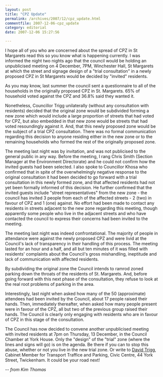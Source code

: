 ```yaml
---
layout: post
title: "CPZ Update"
permalink: /archives/2007/12/cpz_update.html
commentfile: 2007-12-06-cpz_update
category: editorial
date: 2007-12-06 15:27:56

---
```


I hope all of you who are concerned about the spread of CPZ in St Margarets read this so you know what is happening currently. I was informed the night two nights ago that the council would be holding an unpublicised meeting on 4 December, 7PM, Winchester Hall, St Margarets at which the street and signage design of a "trial consultation" in a newly proposed CPZ in St Margarets would be decided by "invited" residents.

As you may know, last summer the council sent a questionnaire to all of the households in the originally proposed CPZ in St. Margarets. 65% of household voted against the CPZ and 36.8% said they wanted it.

Nonetheless, Councillor Trigg unilaterally (without any consultation with residents) decided that the original zone would be subdivided forming a new zone which would include a large proportion of streets that had voted for CPZ, but also embedded in that new zone would be streets that had voted resoundingly against it. And, that this newly proposed zone would be the subject of a trial CPZ consultation. There was no formal communication regarding this decision to anyone residing either in the new zone or to the remaining households who formed the rest of the originally proposed zone.

The meeting last night was by invitation, and was not publicised to the general public in any way. Before the meeting, I rang Chris Smith (Section Manager at the Environment Directorate) and he could not confirm how the invited guests had been selected. I also spoke to Councillor Khosa who confirmed that in spite of the overwhelmingly negative response to the original consultation it had been decided to go forward with a trial consultation in this newly formed zone, and that affected residents had not yet been formally informed of this decision. He further confirmed that the invited guests include "street representatives" from the new zone - the council has invited 3 people from each of the affected streets - 2 (two) in favour of CPZ and 1 (one) against. No effort had been made to contact any residents in streets adjacent to the new zone regarding this meeting, though apparently some people who live in the adjacent streets and who have contacted the council to express their concerns had been invited to the meeting.

The meeting last night was indeed confrontational. The majority of people in attendance were against the newly proposed CPZ and were livid at the Council's lack of transparency in their handling of this process. The meeting lasted for an hour and a half, and all but ten minutes of it was filled with residents' complaints about the Council's gross mishandling, ineptitude and lack of communication with affected residents.

By subdividing the original zone the Council intends to ramrod zoned parking down the throats of the residents of St. Margarets. And, before going forward with this next phase of the consultation, they refuse to look at the real root problems of parking in the area.

Interestingly, last night when asked how many of the 50 (approximate) attendees had been invited by the Council, about 17 people raised their hands. Then, immediately thereafter, when asked how many people present were in favour of the CPZ, all but two of the previous group raised their hands. The Council is clearly only engaging with residents who are in favour of CPZ in this stage of the consultation.

The Council has now decided to convene another unpublicised meeting with invited residents at 7pm on Thursday, 13 December, in the Council Chamber at York House. Only the "design" of the "trial" zone (where the lines and signs will go) is on the agenda. Be there if you can to stop this abuse, whether or not you live in the new trial zone. Or write to [David Trigg](mailto:cllr.dtrigg@richmond.gov.uk), Cabinet Member for Transport Traffice and Parking, Civic Centre, 44 York Street, Twickenham.
It could be your road next!

<cite>-- from Kim Thomas</cite>
